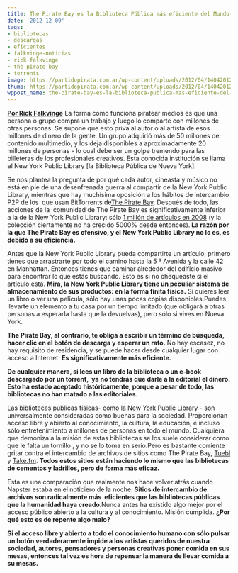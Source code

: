 ```yaml
---
title: The Pirate Bay es la Biblioteca Pública más eficiente del Mundo-Rick Falkvinge
date: '2012-12-09'
tags:
- bibliotecas
- descargas
- eficientes
- falkvinge-noticias
- rick-falkvinge
- the-pirate-bay
- torrents
image: https://partidopirata.com.ar/wp-content/uploads/2012/04/140420121270.jpg
thumb: https://partidopirata.com.ar/wp-content/uploads/2012/04/140420121270-150x150.jpg
wppost_name: the-pirate-bay-es-la-biblioteca-publica-mas-eficiente-del-mundo-rick-falkvinge
---
```


<strong><a href="http://falkvinge.net/2012/12/07/the-pirate-bay-is-the-worlds-most-efficient-public-library/" target="_blank">Por Rick Falkvinge</a></strong>
La forma como funciona piratear medios es que una persona o grupo compra un trabajo y luego lo comparte con millones de otras personas. Se supone que esto priva al autor o al artista de esos millones de dinero de la gente. Un grupo adquirió más de 50 millones de contenido multimedio, y los deja disponibles a aproximadamente 20 millones de personas - lo cual debe ser un golpe tremendo para las billeteras de los profesionales creativos. Esta conocida institución se llama el New York Public Library [la Biblioteca Pública de Nueva York].

Se nos plantea la pregunta de por qué cada autor, cineasta y músico no está en pie de una desenfrenada guerra al compartir de la New York Public Library, mientras que hay muchísima oposición a los hábitos de intercambio P2P de los  que usan BitTorrents de<a href="http://thepiratebay.se">The Pirate Bay</a>. Después de todo, las acciones de la  comunidad de The Pirate Bay es significativamente inferior a la de la New York Public Library: sólo <a href="https://torrentfreak.com/pirate-bay-1-million-torrents-080126/">1 millón de artículos en 2008</a> (y la colección ciertamente no ha crecido 5000% desde entonces).<strong> La razón por la que The Pirate Bay es ofensivo, y el New York Public Library no lo es, es debido a su eficiencia.</strong>

Antes que la New York Public Library pueda compartirte un artículo, primero tienes que arrastrarte por todo el camino hasta la 5 ª Avenida y la calle 42 en Manhattan. Entonces tienes que caminar alrededor del edificio masivo para encontrar lo que estás buscando. Esto es si no chequeaste si el artículo está. <strong>Mira, la New York Public Library tiene un peculiar sistema de almacenamiento de sus productos: en la forma finita física.</strong> Si quieres leer un libro o ver una película, sólo hay unas pocas copias disponibles.Puedes llevarte un elemento a tu casa por un tiempo limitado (que obligará a otras personas a esperarla hasta que la devuelvas), pero sólo si vives en Nueva York.

<strong>The Pirate Bay, al contrario, te obliga a escribir un término de búsqueda, hacer clic en el botón de descarga y esperar un rato.</strong> No hay escasez, no hay requisito de residencia, y se puede hacer desde cualquier lugar con acceso a Internet. <strong>Es significativamente más eficiente.</strong>

<strong>De cualquier manera, si lees un libro de la biblioteca o un e-book descargado por un torrent,  ya no tendrás que darle a la editorial el dinero. Esto ha estado aceptado históricamente, porque a pesar de todo, las bibliotecas no han matado a las editoriales.</strong>

Las bibliotecas públicas físicas- como la New York Public Library - son universalmente consideradas como buenas para la sociedad. Proporcionan acceso libre y abierto al conocimiento, la cultura, la educación, e incluso sólo entretenimiento a millones de personas en todo el mundo. Cualquiera que demoniza a la misión de estas bibliotecas se los suele considerar como que le falta un tornillo , y no se lo toma en serio.Pero es bastante corriente gritar contra el intercambio de archivos de sitios como The Pirate Bay, <a href="http://tuebl.com">Tuebl</a> y <a href="http://take.fm">Take.fm</a>. <strong>Todos estos sitios están haciendo lo mismo que las bibliotecas de cementos y ladrillos, pero de forma más eficaz.</strong>

Esta es una comparación que realmente nos hace volver atrás cuando Napster estaba en el noticiero de la noche.<strong> Sitios de intercambio de archivos son radicalmente más  eficientes que las bibliotecas públicas que la humanidad haya creado</strong>.Nunca antes ha existido algo mejor por el acceso público abierto a la cultura y al conocimiento. Misión cumplida. <strong>¿Por qué esto es de repente algo malo?</strong>

<strong>Si el acceso libre y abierto a todo el conocimiento humano con sólo pulsar un botón verdaderamente impide a los artistas queridos de nuestra sociedad, autores, pensadores y personas creativas poner comida en sus mesas, entonces tal vez es hora de repensar la manera de llevar comida a su mesas.</strong>
